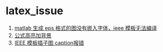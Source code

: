 # latex_issue
1. [matlab 生成 eps 格式的图没有嵌入字体，ieee 模板无法编译](https://github.com/qiaoyl/latex_issue/issues/1)
2. [公式高亮加背景](https://github.com/qiaoyl/latex_issue/issues/2)
3. [IEEE 模板插子图 caption报错](https://github.com/qiaoyl/latex_issue/issues/3)
